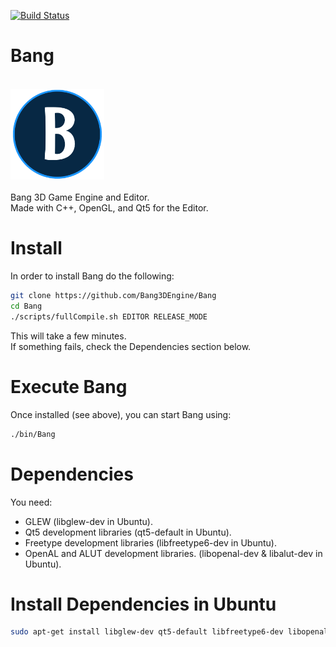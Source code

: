 [![Build Status](https://travis-ci.org/Bang3DEngine/Bang.svg?branch=master)](https://travis-ci.org/Bang3DEngine/Bang)
# Bang
<br/>
<img src="/EngineAssets/BangLogo.png" width="150">
<br/> <br/>
Bang 3D Game Engine and Editor. <br/> 
Made with C++, OpenGL, and Qt5 for the Editor.

# Install
In order to install Bang do the following:
``` Bash
git clone https://github.com/Bang3DEngine/Bang
cd Bang
./scripts/fullCompile.sh EDITOR RELEASE_MODE
```
This will take a few minutes. <br/>
If something fails, check the Dependencies section below.

# Execute Bang
Once installed (see above), you can start Bang using:
```Bash
./bin/Bang
```

# Dependencies
You need:
  - GLEW (libglew-dev in Ubuntu).
  - Qt5 development libraries (qt5-default in Ubuntu).
  - Freetype development libraries (libfreetype6-dev in Ubuntu).
  - OpenAL and ALUT development libraries. (libopenal-dev & libalut-dev in Ubuntu).

# Install Dependencies in Ubuntu
``` Bash
sudo apt-get install libglew-dev qt5-default libfreetype6-dev libopenal-dev libalut-dev
```
